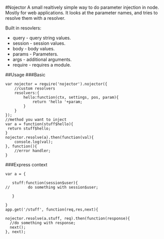 #Nojector
A small realtively simple way to do parameter injection in node. Mostly for
web applications.  It looks at the parameter names, and tries to resolve them
with a resolver.

Built in resovlers:
* query - query string values.
* session - session values.
* body - body values.
* params - Parameters.
* args - additional arguments.
* require - requires a module.

##Usage
###Basic


```
var nojector = require('nojector').nojector({
    //custom resolvers
    resolvers:{
        hello:function(ctx, settings, pos, param){
            return 'hello '+param;
        }
    }
});
//method you want to inject
var a = function(stuff$hello){
 return stuff$hello;
}
nojector.resolve(a).then(function(val){
    console.log(val);
}, function(){
    //error handler;
}

```

###Express context

```
var a = {

   stuff:function(session$user){
//        do something with session$user;

   }

}
app.get('/stuff', function(req,res,next){

nojector.resolve(a.stuff, req).then(function(response){
  //do something with response;
  next();
}, next);

```